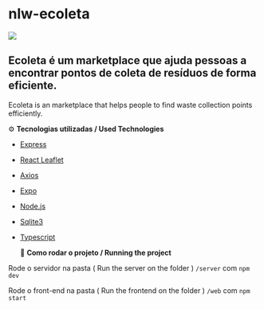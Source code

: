 # nlw-ecoleta
![](assets_for_readme/Capa.png)

 Ecoleta é um marketplace que ajuda pessoas a encontrar pontos de coleta de resíduos de forma eficiente.
----------------------------------------------------------------------------------------------------------
 Ecoleta is an marketplace that helps people to find waste collection points efficiently.

 ⚙️ **Tecnologias utilizadas / Used Technologies**
 
- [Express](https://expressjs.com/)
- [React Leaflet](https://react-leaflet.js.org/)
- [Axios](https://axios-http.com/)
- [Expo](https://expo.dev/)
- [Node.js](https://nodejs.org/en/)
- [Sqlite3](https://sqlite.org/index.html)
- [Typescript](https://www.typescriptlang.org/)

  🚀 **Como rodar o projeto / Running the project**

Rode o servidor na pasta ( Run the server on the folder ) `/server` com `npm dev`

Rode o front-end na pasta ( Run the frontend on the folder ) `/web` com `npm start`
